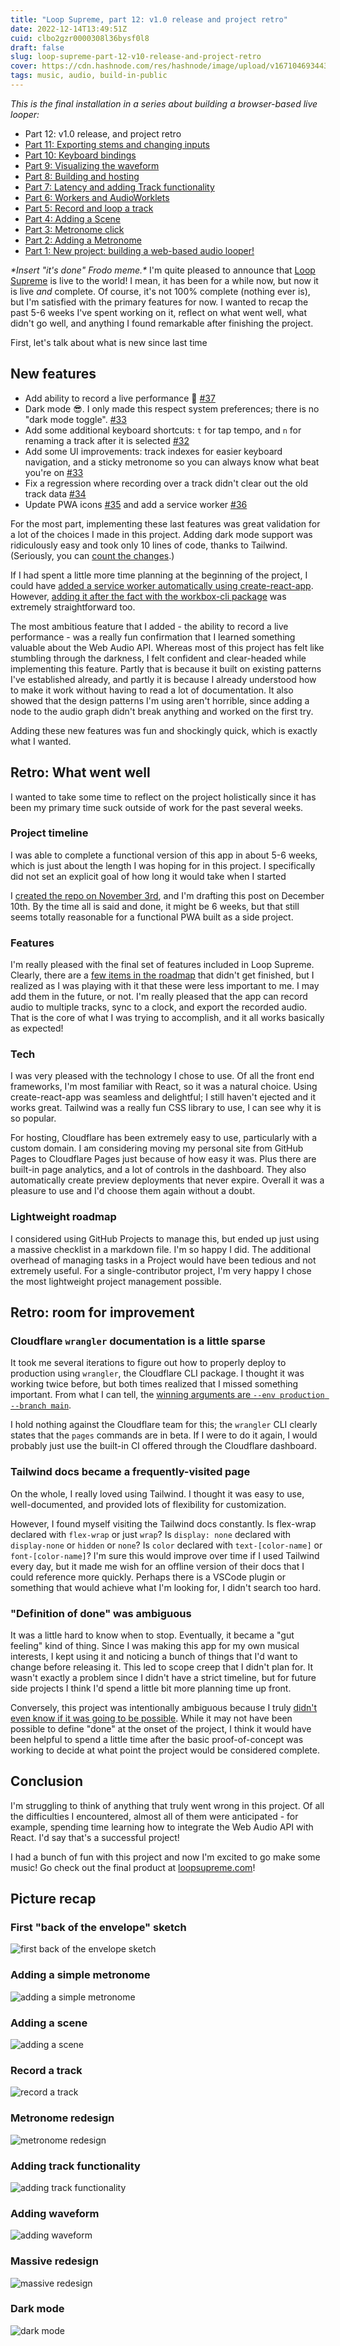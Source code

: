 ```yaml
---
title: "Loop Supreme, part 12: v1.0 release and project retro"
date: 2022-12-14T13:49:51Z
cuid: clbo2gzr0000308l36bysf0l8
draft: false
slug: loop-supreme-part-12-v10-release-and-project-retro
cover: https://cdn.hashnode.com/res/hashnode/image/upload/v1671046934439/MwC9pyOAe.png
tags: music, audio, build-in-public
---
```


_This is the final installation in a series about building a browser-based live looper:_

- Part 12: v1.0 release, and project retro
- [Part 11: Exporting stems and changing inputs](/loop-supreme-part-11-exporting-stems-and-changing-inputs)
- [Part 10: Keyboard bindings](/loop-supreme-part-10-keyboard-bindings)
- [Part 9: Visualizing the waveform](/loop-supreme-part-9-visualizing-the-waveform)
- [Part 8: Building and hosting](/loop-supreme-part-8-building-and-hosting)
- [Part 7: Latency and adding Track functionality](/loop-supreme-part-7-latency-and-adding-track-functionality)
- [Part 6: Workers and AudioWorklets](/loop-supreme-part-6-workers-and-audioworklets)
- [Part 5: Record and loop a track](/loop-supreme-part-5-record-and-loop-a-track)
- [Part 4: Adding a Scene](/loop-supreme-part-4-adding-a-scene)
- [Part 3: Metronome click](/loop-supreme-part-3-metronome-click)
- [Part 2: Adding a Metronome](/loop-supreme-part-2-adding-a-metronome)
- [Part 1: New project: building a web-based audio looper!](/new-project-building-a-web-based-audio-looper)

_\*Insert "it's done" Frodo meme.\*_ I'm quite pleased to announce that [Loop Supreme](https://loopsupreme.com) is live to the world! I mean, it has been for a while now, but now it is live _and_ complete. Of course, it's not 100% complete (nothing ever is), but I'm satisfied with the primary features for now. I wanted to recap the past 5-6 weeks I've spent working on it, reflect on what went well, what didn't go well, and anything I found remarkable after finishing the project.

First, let's talk about what is new since last time

## New features

- Add ability to record a live performance 🎉 [#37](https://github.com/ericyd/loop-supreme/pull/37)
- Dark mode 😎. I only made this respect system preferences; there is no "dark mode toggle". [#33](https://github.com/ericyd/loop-supreme/pull/33)
- Add some additional keyboard shortcuts: `t` for tap tempo, and `n` for renaming a track after it is selected [#32](https://github.com/ericyd/loop-supreme/pull/32)
- Add some UI improvements: track indexes for easier keyboard navigation, and a sticky metronome so you can always know what beat you're on [#33](https://github.com/ericyd/loop-supreme/pull/33)
- Fix a regression where recording over a track didn't clear out the old track data [#34](https://github.com/ericyd/loop-supreme/pull/34)
- Update PWA icons [#35](https://github.com/ericyd/loop-supreme/pull/35) and add a service worker [#36](https://github.com/ericyd/loop-supreme/pull/36)

For the most part, implementing these last features was great validation for a lot of the choices I made in this project. Adding dark mode support was ridiculously easy and took only 10 lines of code, thanks to Tailwind. (Seriously, you can [count the changes](https://github.com/ericyd/loop-supreme/pull/33/files).)

If I had spent a little more time planning at the beginning of the project, I could have [added a service worker automatically using create-react-app](https://create-react-app.dev/docs/making-a-progressive-web-app/). However, [adding it after the fact with the workbox-cli package](https://developer.chrome.com/docs/workbox/modules/workbox-cli/) was extremely straightforward too.

The most ambitious feature that I added - the ability to record a live performance - was a really fun confirmation that I learned something valuable about the Web Audio API. Whereas most of this project has felt like stumbling through the darkness, I felt confident and clear-headed while implementing this feature. Partly that is because it built on existing patterns I've established already, and partly it is because I already understood how to make it work without having to read a lot of documentation. It also showed that the design patterns I'm using aren't horrible, since adding a node to the audio graph didn't break anything and worked on the first try.

Adding these new features was fun and shockingly quick, which is exactly what I wanted.

## Retro: What went well

I wanted to take some time to reflect on the project holistically since it has been my primary time suck outside of work for the past several weeks.

### Project timeline

I was able to complete a functional version of this app in about 5-6 weeks, which is just about the length I was hoping for in this project. I specifically did not set an explicit goal of how long it would take when I started

I [created the repo on November 3rd](https://github.com/ericyd/loop-supreme/commit/bf5b0bcfdbe3d5d555c1d1da70ae3e594332b877), and I'm drafting this post on December 10th. By the time all is said and done, it might be 6 weeks, but that still seems totally reasonable for a functional PWA built as a side project.

### Features

I'm really pleased with the final set of features included in Loop Supreme. Clearly, there are a [few items in the roadmap](https://github.com/ericyd/loop-supreme/blob/3fb20dd3dbaa2edcd7d756d243abe98848269340/roadmap.md) that didn't get finished, but I realized as I was playing with it that these were less important to me. I may add them in the future, or not. I'm really pleased that the app can record audio to multiple tracks, sync to a clock, and export the recorded audio. That is the core of what I was trying to accomplish, and it all works basically as expected!

### Tech

I was very pleased with the technology I chose to use. Of all the front end frameworks, I'm most familiar with React, so it was a natural choice. Using create-react-app was seamless and delightful; I still haven't ejected and it works great. Tailwind was a really fun CSS library to use, I can see why it is so popular.

For hosting, Cloudflare has been extremely easy to use, particularly with a custom domain. I am considering moving my personal site from GitHub Pages to Cloudflare Pages just because of how easy it was. Plus there are built-in page analytics, and a lot of controls in the dashboard. They also automatically create preview deployments that never expire. Overall it was a pleasure to use and I'd choose them again without a doubt.

### Lightweight roadmap

I considered using GitHub Projects to manage this, but ended up just using a massive checklist in a markdown file. I'm so happy I did. The additional overhead of managing tasks in a Project would have been tedious and not extremely useful. For a single-contributor project, I'm very happy I chose the most lightweight project management possible.

## Retro: room for improvement

### Cloudflare `wrangler` documentation is a little sparse

It took me several iterations to figure out how to properly deploy to production using `wrangler`, the Cloudflare CLI package. I thought it was working twice before, but both times realized that I missed something important. From what I can tell, the [winning arguments are `--env production --branch main`](https://github.com/ericyd/loop-supreme/blob/3fb20dd3dbaa2edcd7d756d243abe98848269340/.github/workflows/deploy.yml#L46-L51).

I hold nothing against the Cloudflare team for this; the `wrangler` CLI clearly states that the `pages` commands are in beta. If I were to do it again, I would probably just use the built-in CI offered through the Cloudflare dashboard.

### Tailwind docs became a frequently-visited page

On the whole, I really loved using Tailwind. I thought it was easy to use, well-documented, and provided lots of flexibility for customization.

However, I found myself visiting the Tailwind docs constantly. Is flex-wrap declared with `flex-wrap` or just `wrap`? Is `display: none` declared with `display-none` or `hidden` or `none`? Is `color` declared with `text-[color-name]` or `font-[color-name]`? I'm sure this would improve over time if I used Tailwind every day, but it made me wish for an offline version of their docs that I could reference more quickly. Perhaps there is a VSCode plugin or something that would achieve what I'm looking for, I didn't search too hard.

### "Definition of done" was ambiguous

It was a little hard to know when to stop. Eventually, it became a "gut feeling" kind of thing. Since I was making this app for my own musical interests, I kept using it and noticing a bunch of things that I'd want to change before releasing it. This led to scope creep that I didn't plan for. It wasn't exactly a problem since I didn't have a strict timeline, but for future side projects I think I'd spend a little bit more planning time up front.

Conversely, this project was intentionally ambiguous because I truly [didn't even know if it was going to be possible](/new-project-building-a-web-based-audio-looper#heading-goals). While it may not have been possible to define "done" at the onset of the project, I think it would have been helpful to spend a little time after the basic proof-of-concept was working to decide at what point the project would be considered complete.

## Conclusion

I'm struggling to think of anything that truly went wrong in this project. Of all the difficulties I encountered, almost all of them were anticipated - for example, spending time learning how to integrate the Web Audio API with React. I'd say that's a successful project!

I had a bunch of fun with this project and now I'm excited to go make some music! Go check out the final product at [loopsupreme.com](loopsupreme.com)!

## Picture recap

### First "back of the envelope" sketch

![first back of the envelope sketch](https://cdn.hashnode.com/res/hashnode/image/upload/v1667522947185/ZZxai0zWE.png?auto=compress,format)

### Adding a simple metronome

![adding a simple metronome](https://cdn.hashnode.com/res/hashnode/image/upload/v1667583055159/1SkzXCrLR.png?auto=compress,format)

### Adding a scene

![adding a scene](https://cdn.hashnode.com/res/hashnode/image/upload/v1667846863020/PtbGE_zof.png?auto=compress,format)

### Record a track

![record a track](https://cdn.hashnode.com/res/hashnode/image/upload/v1668015143447/jKCRmvIqH.png?auto=compress,format)

### Metronome redesign

![metronome redesign](https://cdn.hashnode.com/res/hashnode/image/upload/v1668365663105/6vlTFFux4.png?auto=compress,format)

### Adding track functionality

![adding track functionality](https://cdn.hashnode.com/res/hashnode/image/upload/v1668636484923/BK8-_cnpp.png?auto=compress,format)

### Adding waveform

![adding waveform](https://cdn.hashnode.com/res/hashnode/image/upload/v1669225143718/mS7xfFlrs.png?auto=compress,format&format=webp)

### Massive redesign

![massive redesign](https://cdn.hashnode.com/res/hashnode/image/upload/v1669225150316/5vhbWy2DG.png?auto=compress,format&format=webp)

### Dark mode

![dark mode](https://user-images.githubusercontent.com/8379268/206600916-5391a647-b75b-4f93-b18e-2c24b7a0f260.png)
